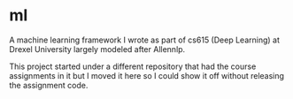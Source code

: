 # ml
A machine learning framework I wrote as part of cs615 (Deep Learning) at Drexel University largely modeled after Allennlp.

This project started under a different repository that had the course assignments in it but I moved it here so I could show it off without releasing the assignment code.
